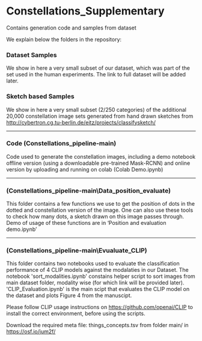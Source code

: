 # Constellations_Supplementary
Contains generation code and samples from dataset 

We explain below the folders in the repository:

### Dataset Samples
We show in here a very small subset of our dataset, which was
part of the set used in the human experiments. The link to full dataset will be added later.
### Sketch based Samples
We show in here a very small subset (2/250 categories) of the additional 20,000 constellation image sets generated from hand drawn sketches from http://cybertron.cg.tu-berlin.de/eitz/projects/classifysketch/

---
### Code (Constellations_pipeline-main)
Code used to generate the constellation images, including a demo notebook offline
version (using a downloadable pre-trained Mask-RCNN) and online version by
uploading and running on colab (Colab Demo.ipynb)


---
### (Constellations_pipeline-main\Data_position_evaluate)
This folder contains a few functions we use to get the position of dots in the dotted and
constellation version of the image. One can also use these tools to check how many
dots, a sketch drawn on this image passes through. Demo of usage of these functions
are in ‘Position and evaluation demo.ipynb’


---
### (Constellations_pipeline-main\Evualuate_CLIP)
This folder contains two notebooks used to evaluate the classification performance of 4 CLIP models against the modalaties in our Dataset.
The notebook 'sort_modalities.ipynb' constains helper script to sort images from main dataset folder, modality wise (for which link will be provided later). 'CLIP_Evaluation.ipynb' is the main scipt that evaluates the CLIP model on the dataset and plots Figure 4 from the manuscipt. 

Please follow CLIP usage instructions on https://github.com/openai/CLIP to install the correct environment, before using the scripts.

Download the required meta file: things_concepts.tsv from folder main/ in  https://osf.io/jum2f/ 
